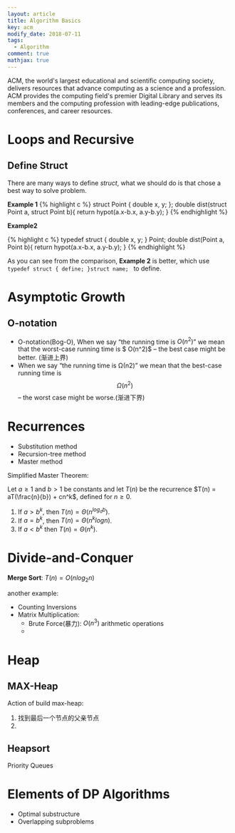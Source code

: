 ```yaml
---
layout: article
title: Algorithm Basics
key: acm
modify_date: 2018-07-11
tags:
  - Algorithm
comment: true
mathjax: true
---
```


ACM, the world's largest educational and scientific computing society, delivers resources that advance computing as a science and a profession. ACM provides the computing field's premier Digital Library and serves its members and the computing profession with leading-edge publications, conferences, and career resources.
<!--more-->

# Loops and Recursive

## Define Struct
There are many ways to define *struct*, what we should do is that chose a best way to solve problem.

**Example 1**
{% highlight c %}
struct Point { double x, y; };
double dist(struct Point a, struct Point b){
    return hypot(a.x-b.x, a.y-b.y);
}
{% endhighlight %}

**Example2**

{% highlight c %}
typedef struct { double x, y; } Point;
double dist(Point a, Point b){
    return hypot(a.x-b.x, a.y-b.y);
}
{% endhighlight %}

As you can see from the comparison, **Example 2** is better, which use `typedef struct { define; }struct name; ` to define.

# Asymptotic Growth

## O-notation

- O-notation(Bog-O), When we say “the running time is $O(n^2)$” we mean that the worst-case running time is $ O(n^2)$ – the best case might be better. (渐进上界)
- When we say “the running time is Ω(n2)” we mean that the best-case running time is $$Ω(n^2)$$ – the worst case might be worse.(渐进下界)
  

# Recurrences

- Substitution method
- Recursion-tree method
- Master method

Simplified Master Theorem:

Let $a \geq 1$ and $b > 1$ be constants and let $T(n)$ be the recurrence $T(n) = aT(\frac{n}{b}) + cn^k$, defined for $n \geq 0$.

1. If $a > b^k$, then $T(n) = \Theta(n^ {log_{a}b})$.
2. If $a = b^k$, then $T(n) = \Theta(n^ k{logn})$.
3. If $a < b^k$ then $T(n) = \Theta(n^k)$.

# Divide-and-Conquer

**Merge Sort**: $T(n) = O(nlog_{2}n)$

another example:

- Counting Inversions
- Matrix Multiplication: 
  - Brute Force(暴力):  $O(n^3)$ arithmetic operations
  - 

# Heap

## MAX-Heap

Action of build max-heap:

1. 找到最后一个节点的父亲节点
2. 

## Heapsort

Priority Queues

# Elements of DP Algorithms

- Optimal substructure
- Overlapping subproblems